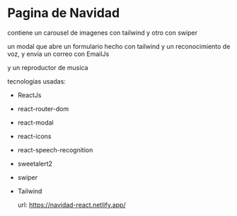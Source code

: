 # Pagina de Navidad

contiene un carousel de imagenes con tailwind y otro con swiper

un modal que abre un formulario hecho con tailwind y un reconocimiento de voz, y envia un correo con EmailJs

y un reproductor de musica

tecnologias usadas:

- ReactJs
- react-router-dom
- react-modal
- react-icons
- react-speech-recognition
- sweetalert2
- swiper
- Tailwind

  url: https://navidad-react.netlify.app/
